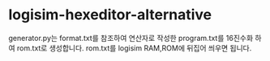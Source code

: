 # logisim-hexeditor-alternative
generator.py는 format.txt를 참조하여 연산자로 작성한 program.txt를 16진수화 하여 rom.txt로 생성합니다. rom.txt를 logisim RAM,ROM에 뒤집어 씌우면 됩니다. 

